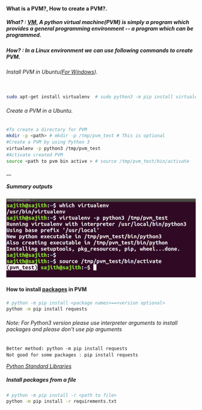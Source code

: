 #### What is a PVM?, How to create a PVM?.

##### What? : [VM,](https://en.wikipedia.org/wiki/Virtual_machine)  A python virtual machine(PVM) is simply a program which provides a general programming environment -- a program which can be programmed.

##### How? : In a Linux environment we can use following commands to create PVM.

###### Install PVM in Ubuntu([For Windows](https://www.geeksforgeeks.org/creating-python-virtual-environment-windows-linux/)).
```bash

sudo apt-get install virtualenv  # sudo python3 -m pip install virtualenv
```

###### Create a PVM in a Ubuntu.
```bash
#To create a directory for PVM
mkdir -p <path> # mkdir -p /tmp/pvm_test # This is optional
#Create a PVM by using Python 3
virtualenv -p python3 /tmp/pvm_test
#Activate created PVM
source <path to pvm bin active > # source /tmp/pvm_test/bin/activate
```
__
##### Summary outputs
![](../images/vmcreate.png)

#### How to install [packages](https://pypi.org/search/) in PVM

```bash
# python -m pip install <package names>==<version optional> 
python -m pip install requests
```

###### Note: For Python3 version please use interpreter arguments to install packages and please don't use pip arguments

`Better method: python -m pip install requests`  
`Not good for some packages : pip install requests`

*[Python Standard Libraries](https://docs.python.org/3.6/library/index.html)*

##### Install packages from a file
```bash
# python -m pip install -r <path to file>
python -m pip install -r requirements.txt
```